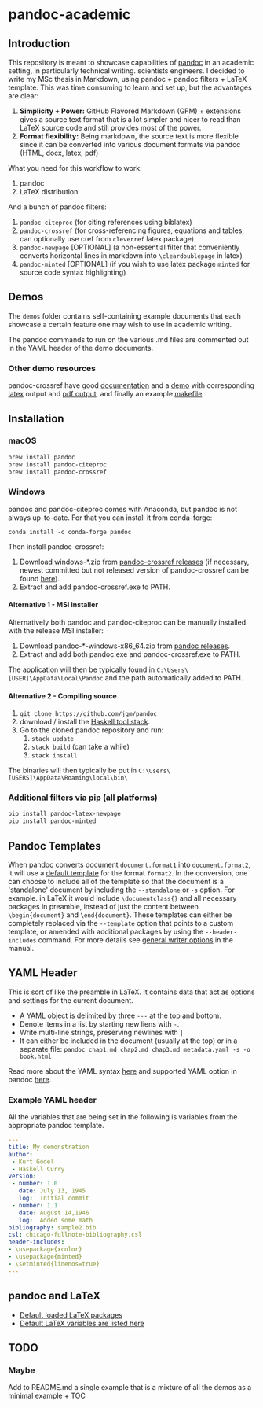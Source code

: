 # pandoc-academic

## Introduction

This repository is meant to showcase capabilities of [pandoc](http://pandoc.org/) in an academic setting, in particularly technical writing. scientists engineers. I decided to write my MSc thesis in Markdown, using pandoc + pandoc filters + LaTeX template. This was time consuming to learn and set up, but the advantages are clear:

1. **Simplicity + Power:** GitHub Flavored Markdown (GFM) + extensions gives a source text format that is a lot simpler and nicer to read than LaTeX source code and still provides most of the power.
2. **Format flexibility:** Being markdown, the source text is more flexible since it can be converted into various document formats via pandoc (HTML, docx, latex, pdf)

What you need for this workflow to work:

1. pandoc
2. LaTeX distribution

And a bunch of pandoc filters:

1. `pandoc-citeproc` (for citing references using biblatex)
2. `pandoc-crossref` (for cross-referencing figures, equations and tables, can optionally use cref from `cleverref` latex package)
3. `pandoc-newpage` [OPTIONAL] (a non-essential filter that conveniently converts horizontal lines in markdown into `\cleardoublepage` in latex)
4. `pandoc-minted` [OPTIONAL] (if you wish to use latex package `minted` for source code syntax highlighting)

## Demos

The `demos` folder contains self-containing example documents that each showcase a certain feature one may wish to use in academic writing.

The pandoc commands to run on the various .md files are commented out in the YAML header of the demo documents.

### Other demo resources

pandoc-crossref have good [documentation](https://github.com/lierdakil/pandoc-crossref/blob/master/docs/index.md) and a [demo](https://github.com/lierdakil/pandoc-crossref/blob/master/docs/demo/demo.md) with corresponding [latex](https://github.com/lierdakil/pandoc-crossref/blob/master/docs/demo/output.latex) output and [pdf output](https://github.com/lierdakil/pandoc-crossref/blob/master/docs/demo/output.pdf), and finally an example [makefile](https://github.com/lierdakil/pandoc-crossref/blob/master/docs/demo/Makefile).

## Installation

### macOS

```bash
brew install pandoc
brew install pandoc-citeproc
brew install pandoc-crossref
```

### Windows

pandoc and pandoc-citeproc comes with Anaconda, but pandoc is not always up-to-date. For that you can install it from conda-forge:

`conda install -c conda-forge pandoc`

Then install pandoc-crossref:

1. Download windows-*.zip from [pandoc-crossref releases](https://github.com/lierdakil/pandoc-crossref/releases) (if necessary, newest committed but not released version of pandoc-crossref can be found [here](https://ci.appveyor.com/project/lierdakil/pandoc-crossref/build/artifacts)).
2. Extract and add pandoc-crossref.exe to PATH.

#### Alternative 1 - MSI installer

Alternatively both pandoc and pandoc-citeproc can be manually installed with the release MSI installer:

1. Download pandoc-*-windows-x86_64.zip from [pandoc releases](https://github.com/jgm/pandoc/releases).
2. Extract and add both pandoc.exe and pandoc-crossref.exe to PATH.

The application will then be typically found in `C:\Users\[USER]\AppData\Local\Pandoc` and the path automatically added to PATH.

#### Alternative 2 - Compiling source

1. `git clone https://github.com/jgm/pandoc`
2. download / install the [Haskell tool stack](https://docs.haskellstack.org/en/stable/README/).
3. Go to the cloned pandoc repository and run:
    1. `stack update`
    2. `stack build` (can take a while)
    3. `stack install`

The binaries will then typically be put in `C:\Users\[USERS]\AppData\Roaming\local\bin\`

### Additional filters via pip (all platforms)

```bash
pip install pandoc-latex-newpage
pip install pandoc-minted
```

## Pandoc Templates

When pandoc converts document `document.format1` into `document.format2`, it will use a [default template](https://github.com/jgm/pandoc-templates) for the format `format2`. In the conversion, one can choose to include all of the template so that the document is a 'standalone' document by including the `--standalone` or `-s` option. For example. in LaTeX it would include `\documentclass{}` and all necessary packages in preamble, instead of just the content between `\begin{document}` and `\end{document}`. These templates can either be completely replaced via the `--template` option that points to a custom template, or amended with additional packages by using the `--header-includes` command. For more details see [general writer options](https://pandoc.org/MANUAL.html#general-writer-options) in the manual.

## YAML Header

This is sort of like the preamble in LaTeX. It contains data that act as options and settings for the current document.

* A YAML object is delimited by three `---` at the top and bottom.
* Denote items in a list by starting new liens with `-`.
* Write multi-line strings, preserving newlines with `|`
* It can either be included in the document (usually at the top) or in a separate file:
  `pandoc chap1.md chap2.md chap3.md metadata.yaml -s -o book.html`

Read more about the YAML syntax [here](https://en.wikipedia.org/wiki/YAML#Syntax) and supported YAML option in pandoc [here](https://pandoc.org/MANUAL.html#extension-yaml_metadata_block).

### Example YAML header

All the variables that are being set in the following is variables from the appropriate pandoc template.

```yaml
---
title: My demonstration
author:
 - Kurt Gödel
 - Haskell Curry
version:
 - number: 1.0
   date: July 13, 1945
   log:  Initial commit
 - number: 1.1
   date: August 14,1946
   log:  Added some math
bibliography: sample2.bib
csl: chicago-fullnote-bibliography.csl
header-includes:
- \usepackage{xcolor}
- \usepackage{minted}
- \setminted{linenos=true}
---
```

## pandoc and LaTeX

* [Default loaded LaTeX packages](https://pandoc.org/MANUAL.html#creating-a-pdf)
* [Default LaTeX variables are listed here](https://pandoc.org/MANUAL.html#variables-for-latex)

## TODO

### Maybe

Add to README.md a single example that is a mixture of all the demos as a minimal example + TOC
